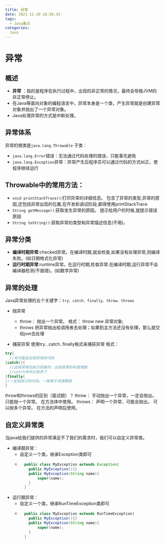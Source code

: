 ```yaml
---
title: 异常
date: 2021-12-20 16:56:43
tags:
  - Java重点
categories:
  Java
---
```


# 异常

## 概述
- **异常** ：指的是程序在执行过程中，出现的非正常的情况，最终会导致JVM的非正常停止。
- 在Java等面向对象的编程语言中，异常本身是一个类，产生异常就是创建异常对象并抛出了一个异常对象。
- Java处理异常的方式是中断处理。


## 异常体系
异常的根类是`java.lang.Throwable`
子类：
- `java.lang.Error`错误：无法通过代码处理的错误，只能事先避免
- `java.lang.Exception`异常：异常产生后程序员可以通过代码的方式纠正，使程序继续运行


## **Throwable中的常用方法：**

* `void printStackTrace()`:打印异常的详细信息。
    包含了异常的类型,异常的原因,还包括异常出现的位置,在开发和调试阶段,都得使用printStackTrace
* `String getMessage()`:获取发生异常的原因。
    提示给用户的时候,就提示错误原因
* `String toString()`:获取异常的类型和异常描述信息(不用)。

## 异常分类
* **编译时期异常**:checked异常。在编译时期,就会检查,如果没有处理异常,则编译失败。(如日期格式化异常)
* **运行时期异常**:runtime异常。在运行时期,检查异常.在编译时期,运行异常不会编译器检测(不报错)。(如数学异常)

## 异常的处理

Java异常处理的五个关键字：`try、catch、finally、throw、throws`
- 抛异常
  - throw：
    抛出一个异常。
    格式： throw new 异常对象;
  - throws 把异常抛出给调用者去处理；如果到主方法还没有处理，那么就交给jvm去处理

- 捕获异常
使用try...catch..finally格式来捕获异常
格式：
``` Java
try{
  //有可能会出现异常的代码
}catch(){
  //出现异常后执行的操作，出现异常的补救措施
  //catch块可以有多个
}finally{
//一定会执行的代码，一般用于资源释放
}
```
throw和throws的区别（面试题）？
throw：
手动抛出一个异常，一定会抛出。
只能抛一个异常。
在方法体中使用。
throws：
声明一个异常，可能会抛出。
可以抛多个异常。
在方法的声明后使用。


## 自定义异常类
当java给我们提供的异常满足不了我们的需求时，我们可以自定义异常类。
- 编译期异常：
  - 自定义一个类，继承Exception类即可
  - ``` Java
      public class MyException extends Exception{
        public MyException(){}
        public MyException(String name){
            super(name);
        }
      }
    ```
- 运行期异常：
  - 自定义一个类，继承RunTimeException类即可
  - ``` Java
      public class MyException extends RunTimeException{
        public MyException(){}
        public MyException(String name){
            super(name);
        }
      }
    ```